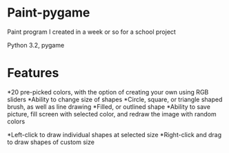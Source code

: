 Paint-pygame
============

Paint program I created in a week or so for a school project

Python 3.2, pygame 

Features
============

  *20 pre-picked colors, with the option of creating your own using RGB sliders
  *Ability to change size of shapes
  *Circle, square, or triangle shaped brush, as well as line drawing
  *Filled, or outlined shape
  *Ability to save picture, fill screen with selected color, and redraw the image with random colors

  *Left-click to draw individual shapes at selected size
  *Right-click and drag to draw shapes of custom size
